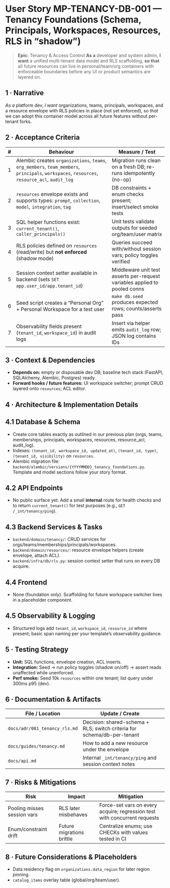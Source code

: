 # User Story MP-TENANCY-DB-001 — **Tenancy Foundations (Schema, Principals, Workspaces, Resources, RLS in “shadow”)**

> **Epic:** Tenancy & Access Control
> **As a** developer and system admin, **I want** a unified multi-tenant data model and RLS scaffolding, **so that** all future resources can live in personal/team/org containers with enforceable boundaries before any UI or product semantics are layered on.

## 1 · Narrative

*As a* platform dev, *I want* organizations, teams, principals, workspaces, and a resource envelope with RLS policies in place (not yet enforced), *so that* we can adopt this container model across all future features without per-tenant forks.

## 2 · Acceptance Criteria

| # | Behaviour                                                                                                                                     | Measure / Test                                                             |
| - | --------------------------------------------------------------------------------------------------------------------------------------------- | -------------------------------------------------------------------------- |
| 1 | Alembic creates `organizations`, `teams`, `org_members`, `team_members`, `principals`, `workspaces`, `resources`, `resource_acl`, `audit_log` | Migration runs clean on a fresh DB; re-runs idempotently (no-op)           |
| 2 | `resources` envelope exists and supports types: `prompt`, `collection`, `model`, `integration`, `tag`                                         | DB constraints + enum checks present; insert/select smoke tests            |
| 3 | SQL helper functions exist: `current_tenant()`, `caller_principals()`                                                                         | Unit tests validate outputs for seeded org/team/user matrix                |
| 4 | RLS policies defined on `resources` (read/write) but **not enforced** (shadow mode)                                                           | Queries succeed with/without session vars; policy toggles verified         |
| 5 | Session context setter available in backend (sets `SET app.user_id/app.tenant_id`)                                                            | Middleware unit test asserts per-request variables applied to pooled conns |
| 6 | Seed script creates a “Personal Org” + Personal Workspace for a test user                                                                     | `make db.seed` produces expected rows; counts/asserts pass                 |
| 7 | Observability fields present (`tenant_id`, `workspace_id`) in audit logs                                                                      | Insert via helper emits `audit_log` row; JSON log contains IDs             |

## 3 · Context & Dependencies

* **Depends on:** empty or disposable dev DB; baseline tech stack (FastAPI, SQLAlchemy, Alembic, Postgres) ready.&#x20;
* **Forward hooks / future features:** UI workspace switcher; prompt CRUD layered onto `resources`; ACL editor.

## 4 · Architecture & Implementation Details

## 4.1 Database & Schema

* Create core tables exactly as outlined in our previous plan (orgs, teams, memberships, principals, workspaces, resources, resource\_acl, audit\_log).
* Indexes: `(tenant_id, workspace_id, updated_at)`, `(tenant_id, type)`, `(tenant_id, visibility)` on `resources`.
* Alembic migration file: `backend/alembic/versions/{YYYYMMDD}_tenancy_foundations.py`. Template and model sections follow your story format.&#x20;

## 4.2 API Endpoints

* No public surface yet. Add a small **internal** route for health checks and to return `current_tenant()` for test purposes (e.g., `GET /_int/tenancy/ping`).&#x20;

## 4.3 Backend Services & Tasks

* `backend/domain/tenancy/`: CRUD services for orgs/teams/memberships/principals/workspaces.
* `backend/domain/resources/`: resource envelope helpers (create envelope, attach ACL).
* `backend/infra/db/rls.py`: session context setter that runs on every DB acquire.

## 4.4 Frontend

* None (foundation only). Scaffolding for future workspace switcher lives in a placeholder component.

## 4.5 Observability & Logging

* Structured logs add `tenant_id`, `workspace_id`, `resource_id` where present; basic span naming per your template’s observability guidance.&#x20;

## 5 · Testing Strategy

* **Unit:** SQL functions, envelope creation, ACL inserts.
* **Integration:** Seed → run policy toggles (shadow on/off) → assert reads unaffected while unenforced.
* **Perf smoke:** Seed 10k `resources` within one tenant; list query under 300ms p95 (dev).

## 6 · Documentation & Artifacts

| File / Location               | Update / Create                                                         |   |
| ----------------------------- | ----------------------------------------------------------------------- | - |
| `docs/adr/001_tenancy_rls.md` | Decision: shared-schema + RLS; switch criteria for schema/db-per-tenant |   |
| `docs/guides/tenancy.md`      | How to add a new resource under the envelope                            |   |
| `docs/api.md`                 | Internal `_int/tenancy/ping` and session context notes                  |   |

## 7 · Risks & Mitigations

| Risk                        | Impact                    | Mitigation                                                                |
| --------------------------- | ------------------------- | ------------------------------------------------------------------------- |
| Pooling misses session vars | RLS later misbehaves      | Force-set vars on every acquire; regression test with concurrent requests |
| Enum/constraint drift       | Future migrations brittle | Centralize enums; use CHECKs with values tested in CI                     |

## 8 · Future Considerations & Placeholders

* Data residency flag on `organizations.data_region` for later region pinning.
* `catalog_items` overlay table (global/org/team/user).

